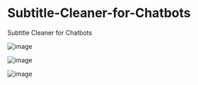# Subtitle-Cleaner-for-Chatbots
Subtitle Cleaner for Chatbots

![image](https://github.com/user-attachments/assets/6b27c507-a910-4ad0-a918-cc8dcbeaf70d)

![image](https://github.com/user-attachments/assets/74dbb41b-d40d-4917-81ea-7759c0f08749)

![image](https://github.com/user-attachments/assets/782255f6-bfbc-42e6-9bd1-0ce78ecaf942)
